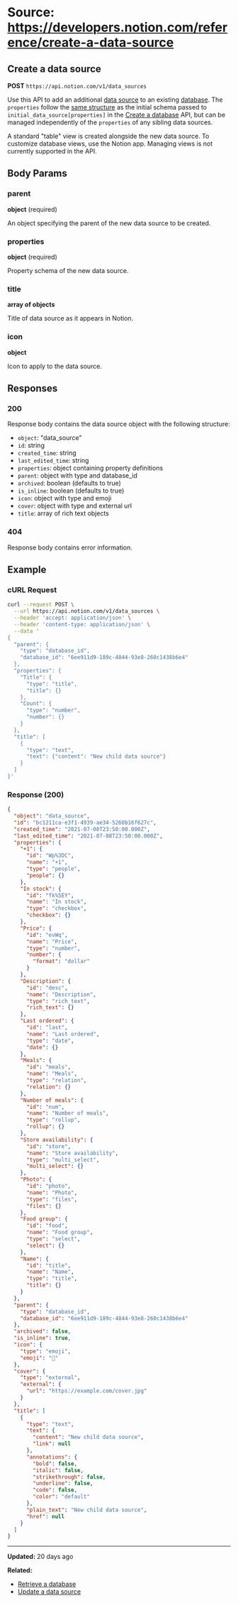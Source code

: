 # Source: https://developers.notion.com/reference/create-a-data-source

## Create a data source

**POST** `https://api.notion.com/v1/data_sources`

Use this API to add an additional [data source](/reference/data-source) to an existing [database](/reference/database). The `properties` follow the [same structure](/reference/property-object) as the initial schema passed to `initial_data_source[properties]` in the [Create a database](/reference/database-create6ee911d9) API, but can be managed independently of the `properties` of any sibling data sources.

A standard "table" view is created alongside the new data source. To customize database views, use the Notion app. Managing views is not currently supported in the API.

## Body Params

### parent
**object** (required)

An object specifying the parent of the new data source to be created.

### properties
**object** (required)

Property schema of the new data source.

### title
**array of objects**

Title of data source as it appears in Notion.

### icon
**object**

Icon to apply to the data source.

## Responses

### 200
Response body contains the data source object with the following structure:
- `object`: "data_source"
- `id`: string
- `created_time`: string
- `last_edited_time`: string
- `properties`: object containing property definitions
- `parent`: object with type and database_id
- `archived`: boolean (defaults to true)
- `is_inline`: boolean (defaults to true)
- `icon`: object with type and emoji
- `cover`: object with type and external url
- `title`: array of rich text objects

### 404
Response body contains error information.

## Example

### cURL Request
```bash
curl --request POST \
  --url https://api.notion.com/v1/data_sources \
  --header 'accept: application/json' \
  --header 'content-type: application/json' \
  --data '
{
  "parent": {
    "type": "database_id",
    "database_id": "6ee911d9-189c-4844-93e8-260c1438b6e4"
  },
  "properties": {
    "Title": {
      "type": "title",
      "title": {}
    },
    "Count": {
      "type": "number",
      "number": {}
    }
  },
  "title": [
    {
      "type": "text",
      "text": {"content": "New child data source"}
    }
  ]
}'
```

### Response (200)
```json
{
  "object": "data_source",
  "id": "bc1211ca-e3f1-4939-ae34-5260b16f627c",
  "created_time": "2021-07-08T23:50:00.000Z",
  "last_edited_time": "2021-07-08T23:50:00.000Z",
  "properties": {
    "+1": {
      "id": "Wp%3DC",
      "name": "+1",
      "type": "people",
      "people": {}
    },
    "In stock": {
      "id": "fk%5EY",
      "name": "In stock",
      "type": "checkbox",
      "checkbox": {}
    },
    "Price": {
      "id": "evWq",
      "name": "Price",
      "type": "number",
      "number": {
        "format": "dollar"
      }
    },
    "Description": {
      "id": "desc",
      "name": "Description",
      "type": "rich_text",
      "rich_text": {}
    },
    "Last ordered": {
      "id": "last",
      "name": "Last ordered",
      "type": "date",
      "date": {}
    },
    "Meals": {
      "id": "meals",
      "name": "Meals",
      "type": "relation",
      "relation": {}
    },
    "Number of meals": {
      "id": "num",
      "name": "Number of meals",
      "type": "rollup",
      "rollup": {}
    },
    "Store availability": {
      "id": "store",
      "name": "Store availability",
      "type": "multi_select",
      "multi_select": {}
    },
    "Photo": {
      "id": "photo",
      "name": "Photo",
      "type": "files",
      "files": {}
    },
    "Food group": {
      "id": "food",
      "name": "Food group",
      "type": "select",
      "select": {}
    },
    "Name": {
      "id": "title",
      "name": "Name",
      "type": "title",
      "title": {}
    }
  },
  "parent": {
    "type": "database_id",
    "database_id": "6ee911d9-189c-4844-93e8-260c1438b6e4"
  },
  "archived": false,
  "is_inline": true,
  "icon": {
    "type": "emoji",
    "emoji": "🥬"
  },
  "cover": {
    "type": "external",
    "external": {
      "url": "https://example.com/cover.jpg"
    }
  },
  "title": [
    {
      "type": "text",
      "text": {
        "content": "New child data source",
        "link": null
      },
      "annotations": {
        "bold": false,
        "italic": false,
        "strikethrough": false,
        "underline": false,
        "code": false,
        "color": "default"
      },
      "plain_text": "New child data source",
      "href": null
    }
  ]
}
```

---

**Updated:** 20 days ago

**Related:**
- [Retrieve a database](/reference/database-retrieve)
- [Update a data source](/reference/update-a-data-source)
